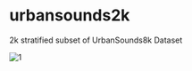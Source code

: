 # urbansounds2k
2k stratified subset of UrbanSounds8k Dataset

![1](https://r2hr-my.sharepoint.com/:u:/g/personal/sr250070_r2hr_onmicrosoft_com/EaEYL0-emr9EockkdrV6jmMBh1-D-2PVxAU4aAUOkGnkyA?e=HLq9mX&download=1)
